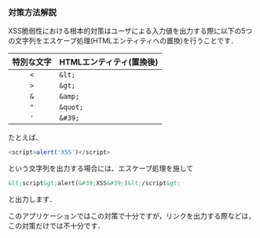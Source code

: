 ### 対策方法解説

XSS脆弱性における根本的対策はユーザによる入力値を出力する際に以下の5つの文字列をエスケープ処理(HTMLエンティティへの置換)を行うことです．  

| 特別な文字 | HTMLエンティティ(置換後) |
|:----------:|:-------------------------|
| `<`        | `&lt;`                   |
| `>`        | `&gt;`                   |
| `&`        | `&amp;`                  |
| `"`        | `&quot;`                 |
| `'`        | `&#39;`                  |

たとえば、

```javascript
<script>alert('XSS')</script>
```

という文字列を出力する場合には、エスケープ処理を施して

```html
&lt;script&gt;alert(&#39;XSS&#39;)&lt;/script&gt;
```

と出力します．

このアプリケーションではこの対策で十分ですが，リンクを出力する際などは，この対策だけでは不十分です．
